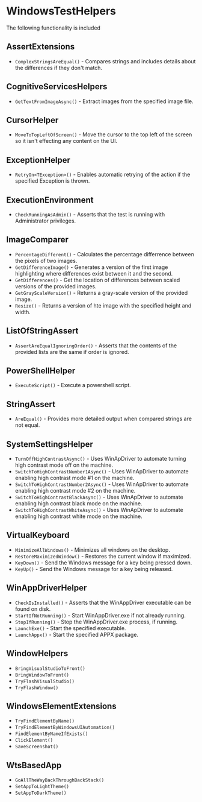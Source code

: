 # WindowsTestHelpers

The following functionality is included 

## AssertExtensions

* `ComplexStringsAreEqual()` - Compares strings and includes details about the differences if they don't match.

## CognitiveServicesHelpers

- `GetTextFromImageAsync()` - Extract images from the specified image file.

## CursorHelper

- `MoveToTopLeftOfScreen()` - Move the cursor to the top left of the screen so it isn't effecting any content on the UI.

## ExceptionHelper

- `RetryOn<TException>()` - Enables automatic retrying of the action if the specified Exception is thrown.

## ExecutionEnvironment

- `CheckRunningAsAdmin()` - Asserts that the test is running with Administrator privileges.

## ImageComparer

- `PercentageDifferent()` - Calculates the percentage differrence between the pixels of two images.
- `GetDifferenceImage()` - Generates a version of the first image highlighting where differences exist between it and the second.
- `GetDifferences()` - Get the location of differences between scaled versions of the provided images.
- `GetGrayScaleVersion()` - Returns a gray-scale version of the provided image.
- `Resize()` - Returns a version of hte image with the specified height and width.

## ListOfStringAssert

- `AssertAreEqualIgnoringOrder()` - Asserts that the contents of the provided lists are the same if order is ignored.

## PowerShellHelper

- `ExecuteScript()` - Execute a powershell script.

## StringAssert

- `AreEqual()` - Provides more detailed output when compared strings are not equal.

## SystemSettingsHelper

- `TurnOffHighContrastAsync()` - Uses WinApDriver to automate turning high contrast mode off on the machine.
- `SwitchToHighContrastNumber1Async()` - Uses WinApDriver to automate enabling high contrast mode #1 on the machine.
- `SwitchToHighContrastNumber2Async()` - Uses WinApDriver to automate enabling high contrast mode #2 on the machine.
- `SwitchToHighContrastBlackAsync()` - Uses WinApDriver to automate enabling high contrast black mode on the machine.
- `SwitchToHighContrastWhiteAsync()` - Uses WinApDriver to automate enabling high contrast white mode on the machine.

## VirtualKeyboard

- `MinimizeAllWindows()` - Minimizes all windows on the desktop.
- `RestoreMaximizedWindow()` - Restores the current window if maximized.
- `KeyDown()` - Send the Windows message for a key being pressed down.
- `KeyUp()` - Send the Windows message for a key being released.

## WinAppDriverHelper

- `CheckIsInstalled()` - Asserts that the WinAppDriver executable can be found on disk.
- `StartIfNotRunning()` - Start WinAppDriver.exe if not already running.
- `StopIfRunning()` - Stop the WinAppDriver.exe process, if running.
- `LaunchExe()` - Start the specified executable.
- `LaunchAppx()` - Start the specified APPX package.

## WindowHelpers

- `BringVisualStudioToFront()`
- `BringWindowToFront()`
- `TryFlashVisualStudio()`
- `TryFlashWindow()`

## WindowsElementExtensions

- `TryFindElementByName()`
- `TryFindElementByWindowsUIAutomation()`
- `FindElementByNameIfExists()`
- `ClickElement()`
- `SaveScreenshot()`

## WtsBasedApp

- `GoAllTheWayBackThroughBackStack()`
- `SetAppToLightTheme()`
- `SetAppToDarkTheme()`

